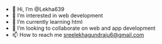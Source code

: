 - 👋 Hi, I’m @Lekha639
- 👀 I’m interested in web development
- 🌱 I’m currently learning html
- 💞️ I’m looking to collaborate on web and app development
- 📫 How to reach me sreelekhagundraju6@gmail.com

